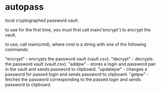 # autopass
local cryptographed password vault. 

to use for the first time, you must first call main('encrypt') to encrypt the vault.

to use, call main(cmd), where cmd is a string with one of the following commands:

"encrypt" - encrypts the password vault (vault.csv).
"decrypt" - decrypts the password vault (vault.csv).
"addpw" - stores a login and password pair in the vault and sends password to clipboard.
"updatepw" - changes a password for passed login and sends password to clipboard.
"getpw" - fetches the password corresponding to the passed login and sends password to clipboard.
